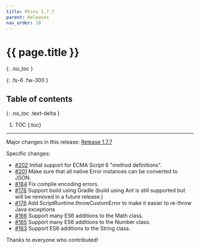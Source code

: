 ```yaml
---
title: Rhino 1.7.7
parent: Releases
nav_order: 20
---
```


# {{ page.title }}
{: .no_toc }

{: .fs-6 .fw-300 }

## Table of contents
{: .no_toc .text-delta }

1. TOC
{:toc}

---
Major changes in this release: [Release 1.7.7](https://github.com/mozilla/rhino/issues?q=milestone%3A%22Release+1.7.7%22+is%3Aclosed)

Specific changes:
- [#202](https://github.com/mozilla/rhino/issues/202) Initial support for ECMA Script 6 "method definitions".
- [#201](https://github.com/mozilla/rhino/issues/201) Make sure that all native Error instances can be converted to JSON.
- [#184](https://github.com/mozilla/rhino/issues/184) Fix compile encoding errors.
- [#178](https://github.com/mozilla/rhino/issues/178) Support build using Gradle (build using Ant is still supported but will be removed in a future release.)
- [#176](https://github.com/mozilla/rhino/issues/176) Add ScriptRuntime.throwCustomError to make it easier to re-throw Java exceptions
- [#166](https://github.com/mozilla/rhino/issues/166) Support many ES6 additions to the Math class.
- [#165](https://github.com/mozilla/rhino/issues/165) Support many ES6 additions to the Number class.
- [#163](https://github.com/mozilla/rhino/issues/163) Support ES6 additions to the String class.

Thanks to everyone who contributed!
